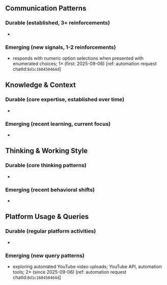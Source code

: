 ## Communication Patterns
### Durable (established, 3+ reinforcements)
- 

### Emerging (new signals, 1-2 reinforcements)
- responds with numeric option selections when presented with enumerated choices; 1× (first: 2025-09-06) [ref: automation request chatId:`8d1c160450464d`]

## Knowledge & Context
### Durable (core expertise, established over time)
- 

### Emerging (recent learning, current focus)
- 

## Thinking & Working Style
### Durable (core thinking patterns)
- 

### Emerging (recent behavioral shifts)
- 

## Platform Usage & Queries
### Durable (regular platform activities)
- 

### Emerging (new query patterns)
- exploring automated YouTube video uploads; YouTube API, automation tools; 2× (since 2025-09-06) [ref: automation request chatId:`8d1c160450464d`]